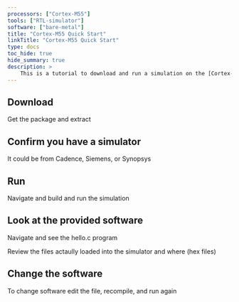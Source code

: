 ```yaml
---
processors: ["Cortex-M55"]
tools: ["RTL-simulator"]
software: ["bare-metal"]
title: "Cortex-M55 Quick Start"
linkTitle: "Cortex-M55 Quick Start"
type: docs
toc_hide: true
hide_summary: true
description: >
    This is a tutorial to download and run a simulation on the [Cortex-M55](https://developer.arm.com/Processors/Cortex-M55)
---
```

## Download

Get the package and extract

## Confirm you have a simulator

It could be from Cadence, Siemens, or Synopsys

## Run

Navigate and build and run the simulation

## Look at the provided software

Navigate and see the hello.c program

Review the files actaully loaded into the simulator and where (hex files)

## Change the software

To change software edit the file, recompile, and run again

 

